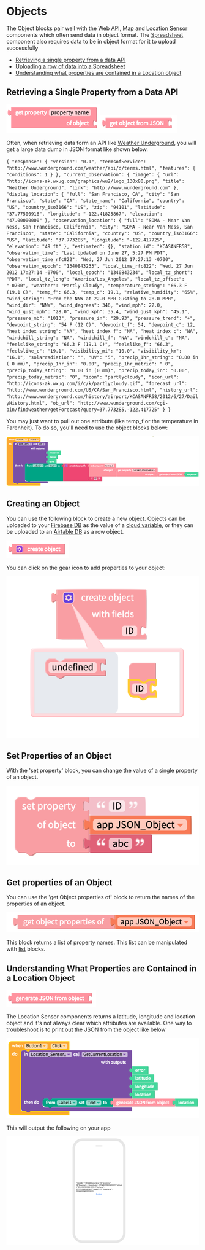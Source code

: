 # Objects

The Object blocks pair well with the [Web API](web-api.md), [Map](map.md) and [Location Sensor](location-sensor.md) components which often send data in object format. The [Spreadsheet](spreadsheet.md) component also requires data to be in object format for it to upload successfully

* [Retrieving a single property from a data API](objects.md#retrieving-a-single-property-from-a-data-api)
* [Uploading a row of data into a Spreadsheet](objects.md#uploading-a-row-of-data-into-a-spreadsheet)
* [Understanding what properties are contained in a Location object](objects.md#understanding-what-properties-are-contained-in-a-location-object)

## Retrieving a Single Property from a Data API

![](.gitbook/assets/blocks-object-fig-4.png)![](.gitbook/assets/blocks-object-fig-2.png)

Often, when retrieving data form an API like [Weather Underground](https://www.wunderground.com/weather/api/d/docs?MR=1), you will get a large data dump in JSON format like shown below.

`{ "response": { "version": "0.1", "termsofService": "http://www.wunderground.com/weather/api/d/terms.html", "features": { "conditions": 1 } }, "current_observation": { "image": { "url": "http://icons-ak.wxug.com/graphics/wu2/logo_130x80.png", "title": "Weather Underground", "link": "http://www.wunderground.com" }, "display_location": { "full": "San Francisco, CA", "city": "San Francisco", "state": "CA", "state_name": "California", "country": "US", "country_iso3166": "US", "zip": "94101", "latitude": "37.77500916", "longitude": "-122.41825867", "elevation": "47.00000000" }, "observation_location": { "full": "SOMA - Near Van Ness, San Francisco, California", "city": "SOMA - Near Van Ness, San Francisco", "state": "California", "country": "US", "country_iso3166": "US", "latitude": "37.773285", "longitude": "-122.417725", "elevation": "49 ft" }, "estimated": {}, "station_id": "KCASANFR58", "observation_time": "Last Updated on June 27, 5:27 PM PDT", "observation_time_rfc822": "Wed, 27 Jun 2012 17:27:13 -0700", "observation_epoch": "1340843233", "local_time_rfc822": "Wed, 27 Jun 2012 17:27:14 -0700", "local_epoch": "1340843234", "local_tz_short": "PDT", "local_tz_long": "America/Los_Angeles", "local_tz_offset": "-0700", "weather": "Partly Cloudy", "temperature_string": "66.3 F (19.1 C)", "temp_f": 66.3, "temp_c": 19.1, "relative_humidity": "65%", "wind_string": "From the NNW at 22.0 MPH Gusting to 28.0 MPH", "wind_dir": "NNW", "wind_degrees": 346, "wind_mph": 22.0, "wind_gust_mph": "28.0", "wind_kph": 35.4, "wind_gust_kph": "45.1", "pressure_mb": "1013", "pressure_in": "29.93", "pressure_trend": "+", "dewpoint_string": "54 F (12 C)", "dewpoint_f": 54, "dewpoint_c": 12, "heat_index_string": "NA", "heat_index_f": "NA", "heat_index_c": "NA", "windchill_string": "NA", "windchill_f": "NA", "windchill_c": "NA", "feelslike_string": "66.3 F (19.1 C)", "feelslike_f": "66.3", "feelslike_c": "19.1", "visibility_mi": "10.0", "visibility_km": "16.1", "solarradiation": "", "UV": "5", "precip_1hr_string": "0.00 in ( 0 mm)", "precip_1hr_in": "0.00", "precip_1hr_metric": " 0", "precip_today_string": "0.00 in (0 mm)", "precip_today_in": "0.00", "precip_today_metric": "0", "icon": "partlycloudy", "icon_url": "http://icons-ak.wxug.com/i/c/k/partlycloudy.gif", "forecast_url": "http://www.wunderground.com/US/CA/San_Francisco.html", "history_url": "http://www.wunderground.com/history/airport/KCASANFR58/2012/6/27/DailyHistory.html", "ob_url": "http://www.wunderground.com/cgi-bin/findweather/getForecast?query=37.773285,-122.417725" } }`

You may just want to pull out one attribute \(like temp\_f or the temperature in Farenheit\). To do so, you'll need to use the object blocks below:

![](.gitbook/assets/web-api-fig-2.png)

## Creating an Object

You can use the following block to create a new object. Objects can be uploaded to your [Firebase DB](realtime-db.md) as the value of a [cloud variable](variables.md#cloud-variables), or they can be uploaded to an [Airtable DB](spreadsheet.md) as a row object.

![](.gitbook/assets/blocks-object-fig-5.png)

You can click on the gear icon to add properties to your object:

![](.gitbook/assets/object.png)

## Set Properties of an Object

With the 'set property' block, you can change the value of a single property of an object.

![](.gitbook/assets/setprop.png)

## Get properties of an Object

You can use the 'get Object properties of' block to return the names of the properties of an object.

![](.gitbook/assets/getprops.png)

This block returns a list of property names. This list can be manipulated with [list](lists.md) blocks.

## Understanding What Properties are Contained in a Location Object

![](.gitbook/assets/blocks-object-fig-3.png)

The Location Sensor components returns a latitude, longitude and location object and it's not always clear which attributes are available. One way to troubleshoot is to print out the JSON from the object like below

![](.gitbook/assets/blocks-object-fig-7.png)

This will output the following on your app

![](.gitbook/assets/blocks-object-fig-8.png)

